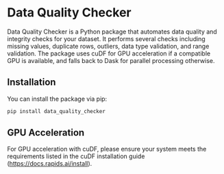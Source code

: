 # Data Quality Checker

Data Quality Checker is a Python package that automates data quality and integrity checks for your dataset. It performs several checks including missing values, duplicate rows, outliers, data type validation, and range validation. The package uses cuDF for GPU acceleration if a compatible GPU is available, and falls back to Dask for parallel processing otherwise.

## Installation

You can install the package via pip:

```bash
pip install data_quality_checker
```
## GPU Acceleration

For GPU acceleration with cuDF, please ensure your system meets the requirements listed in the cuDF installation guide (https://docs.rapids.ai/install).